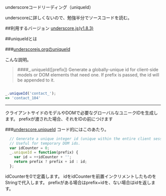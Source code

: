 underscoreコードリーディング（uniqueId）

underscoreに詳しくないので、勉強半分でソースコードを読む。



##利用するバージョン
[underscore.js(v1.8.3)](https://github.com/jashkenas/underscore/tree/1.8.3)


##uniqueIdとは


###[underscorejs.orgのuniqueId](http://underscorejs.org/#uniqueId)

こんな説明。
>####_.uniqueId([prefix]) 
>Generate a globally-unique id for client-side models or DOM elements that need one.
>If prefix is passed, the id will be appended to it.


```javascript

_.uniqueId('contact_');
=> 'contact_104'

```

------------- 
クライアントサイドのモデルやDOMで必要なグローバルなユニークIDを生成します。
prefixが渡された場合、それをIDの前につけます

###[underscore.uniqueId](https://github.com/jashkenas/underscore/blob/1.8.3/underscore.js#L1373)
コード的にはこのあたり。

```javascript
  // Generate a unique integer id (unique within the entire client session).
  // Useful for temporary DOM ids.
  var idCounter = 0;
  _.uniqueId = function(prefix) {
    var id = ++idCounter + '';
    return prefix ? prefix + id : id;
  };
```
idCounterを0で定義します。
idをidCounterを前置インクリメントしたものをStringで代入します。
prefixがある場合はprefix+idを、ない場合はidを返します。
